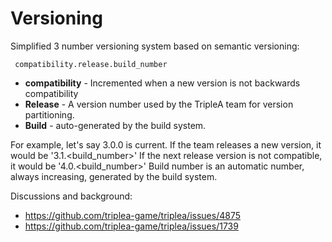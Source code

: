 # Versioning

Simplified 3 number versioning system based on semantic versioning:

``` compatibility.release.build_number```

- **compatibility** - Incremented when a new version is not backwards compatibility
- **Release** - A version number used by the TripleA team for version partitioning.
- **Build** - auto-generated by the build system.

For example, let's say 3.0.0 is current. If the team releases a new version, it would be '3.1.<build_number>'
If the next release version is not compatible, it would be '4.0.<build_number>'
Build number is an automatic number, always increasing, generated by the build system.

Discussions and background:
  * <https://github.com/triplea-game/triplea/issues/4875>
  * <https://github.com/triplea-game/triplea/issues/1739>

